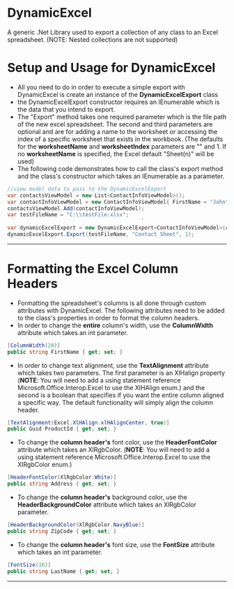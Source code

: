 # DynamicExcel
A generic .Net Library used to export a collection of any class to an Excel spreadsheet. (NOTE: Nested collections are not supported)

# Setup and Usage for DynamicExcel
* All you need to do in order to execute a simple export with DynamicExcel is create an instance of the **DynamicExcelExport** class
* the DynamicExcelExport constructor requires an IEnumerable<T> which is the data that you intend to export.
* The "Export" method takes one required parameter which is the file path of the new excel spreadsheet. The second and third parameters are optional and are for adding a name to the worksheet or accessing the index of a specific worksheet that exists in the workbook. (The defaults for the **worksheetName** and **worksheetIndex** parameters are "" and 1. If no **worksheetName** is specified, the Excel default "Sheet(n)" will be used)
* The following code demonstrates how to call the class's export method and the class's constructor which takes an IEnumerable<T> as a parameter.

 ```C#
//view model data to pass to the DynamicExcelExport
var contactsViewModel = new List<ContactInfoViewModel>();
var contactInfoViewModel = new ContactInfoViewModel{ FirstName = "John", LastName = "Doe", Age = 36 };
contactsViewModel.Add(contactInfoViewModel);
var testFileName = "C:\\testFile.xlsx";
                                            `
var dynamicExcelExport = new DynamicExcelExport<ContactInfoViewModel>(contactsViewModel);
dynamicExcelExport.Export(testFileName, "Contact Sheet", 1);
```

***

# Formatting the Excel Column Headers
* Formatting the spreadsheet's columns is all done through custom attributes with DynamicExcel. The following attributes need to be added to the class's properties in order to format the column headers.
* In order to change the **entire** column's width, use the **ColumnWidth** attribute which takes an int parameter.
```C#
[ColumnWidth(20)]
public string FirstName { get; set; }
```
* In order to change text alignment, use the **TextAlignment** attribute which takes two parameters. The first parameter is an XlHalign property (**NOTE**: You will need to add a using statement reference Microsoft.Office.Interop.Excel to use the XlHAlign enum.) and the second is a boolean that specifies if you want the entire column aligned a specific way. The default functionality will simply align the column header.
```C#
[TextAlignment(Excel.XlHAlign.xlHAlignCenter, true)]
public Guid ProductId { get; set; }
```
* To change the **column header's** font color, use the **HeaderFontColor** attribute which takes an XlRgbColor.
(**NOTE**: You will need to add a using statement reference Microsoft.Office.Interop.Excel to use the XlRgbColor enum.)
```C#
[HeaderFontColor(XlRgbColor.White)]
public string Address { get; set; }
```
* To change the **column header's** background color, use the **HeaderBackgroundColor** attribute which takes an XlRgbColor parameter.
```C#
[HeaderBackgroundColor(XlRgbColor.NavyBlue)]
public string ZipCode { get; set; }
```
* To change the **column header's** font size, use the **FontSize** attribute which takes an int parameter.
```C#
[FontSize(16)]
public string LastName { get; set; }
```

***

